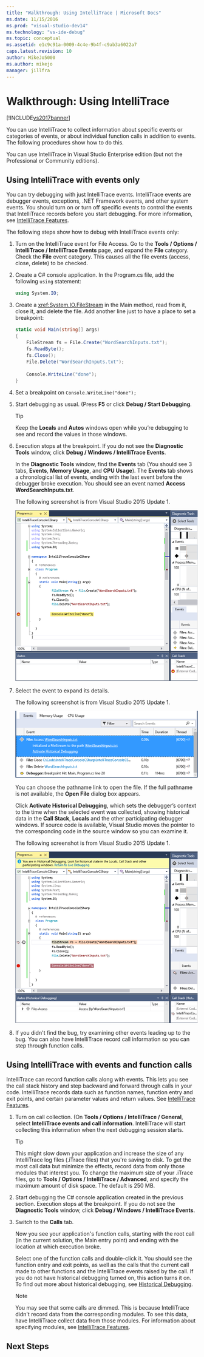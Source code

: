 ```yaml
---
title: "Walkthrough: Using IntelliTrace | Microsoft Docs"
ms.date: 11/15/2016
ms.prod: "visual-studio-dev14"
ms.technology: "vs-ide-debug"
ms.topic: conceptual
ms.assetid: e1c9c91a-0009-4c4e-9b4f-c9ab3a6022a7
caps.latest.revision: 10
author: MikeJo5000
ms.author: mikejo
manager: jillfra
---
```

# Walkthrough: Using IntelliTrace
[!INCLUDE[vs2017banner](../includes/vs2017banner.md)]

You can use IntelliTrace to collect information about specific events or categories of events, or about individual function calls in addition to events. The following procedures show how to do this.  
  
 You can use IntelliTrace in Visual Studio Enterprise edition (but not the Professional or Community editions).  
  
##  <a name="GettingStarted"></a> Using IntelliTrace with events only  
 You can try debugging with just IntelliTrace events. IntelliTrace events are debugger events, exceptions, .NET Framework events, and other system events. You should turn on or turn off specific events to control the events that IntelliTrace records before you start debugging. For more information, see [IntelliTrace Features](../debugger/intellitrace-features.md).  
  
 The following steps show how to debug with IntelliTrace events only:  
  
1. Turn on the IntelliTrace event for File Access. Go to the **Tools / Options / IntelliTrace / IntelliTrace Events** page, and expand the **File** category. Check the **File** event category. This causes all the file events (access, close, delete) to be checked.  
  
2. Create a C# console application. In the Program.cs file, add the following `using` statement:  
  
    ```csharp  
    using System.IO;  
    ```  
  
3. Create a <xref:System.IO.FileStream> in the Main method, read from it, close it, and delete the file. Add another line just to have a place to set a breakpoint:  
  
    ```csharp  
    static void Main(string[] args)  
    {  
        FileStream fs = File.Create("WordSearchInputs.txt");  
        fs.ReadByte();  
        fs.Close();  
        File.Delete("WordSearchInputs.txt");  
  
        Console.WriteLine("done");  
    }  
    ```  
  
4. Set a breakpoint on `Console.WriteLine("done");`  
  
5. Start debugging as usual. (Press **F5** or click **Debug / Start Debugging**.  
  
    > [!TIP]
    >  Keep the **Locals** and **Autos** windows open while you’re debugging to see and record the values in those windows.  
  
6. Execution stops at the breakpoint. If you do not see the **Diagnostic Tools** window, click **Debug / Windows / IntelliTrace Events**.  
  
     In the **Diagnostic Tools** window, find the **Events** tab (You should see 3 tabs, **Events**, **Memory Usage**, and **CPU Usage**). The **Events** tab shows a chronological list of events, ending with the last event before the debugger broke execution. You should see an event named **Access WordSearchInputs.txt**.  
  
     The following screenshot is from Visual Studio 2015 Update 1.  
  
     ![IntelliTrace&#45;Update1](../debugger/media/intellitrace-update1.png "IntelliTrace-Update1")  
  
7. Select the event to expand its details.  
  
     The following screenshot is from Visual Studio 2015 Update 1.  
  
     ![IntelliTraceUpdate1&#45;SingleEvent](../debugger/media/intellitraceupdate1-singleevent.png "IntelliTraceUpdate1-SingleEvent")  
  
     You can choose the pathname link to open the file. If the full pathname is not available, the **Open File** dialog box appears.  
  
     Click **Activate Historical Debugging**, which sets the debugger’s context to the time when the selected event was collected, showing historical data in the **Call Stack**, **Locals** and the other participating debugger windows. If source code is available, Visual Studio moves the pointer to the corresponding code in the source window so you can examine it.  
  
     The following screenshot is from Visual Studio 2015 Update 1.  
  
     ![HistoricalDebugging&#45;Update1](../debugger/media/historicaldebugging-update1.png "HistoricalDebugging-Update1")  
  
8. If you didn't find the bug, try examining other events leading up to the bug. You can also have IntelliTrace record call information so you can step through function calls.  
  
## Using IntelliTrace with events and function calls  
 IntelliTrace can record function calls along with events. This lets you see the call stack history and step backward and forward through calls in your code. IntelliTrace records data such as function names, function entry and exit points, and certain parameter values and return values. See [IntelliTrace Features](../debugger/intellitrace-features.md).  
  
1. Turn on call collection. (On **Tools / Options / IntelliTrace / General**, select **IntelliTrace events and call information**. IntelliTrace will start collecting this information when the next debugging session starts.  
  
    > [!TIP]
    >  This might slow down your application and increase the size of any IntelliTrace log files (.iTrace files) that you're saving to disk. To get the most call data but minimize the effects, record data from only those modules that interest you. To change the maximum size of your .iTrace files, go to **Tools / Options / IntelliTrace / Advanced**, and specify the maximum amount of disk space. The default is 250 MB.  
  
2. Start debugging the C# console application created in the previous section. Execution stops at the breakpoint. If you do not see the **Diagnostic Tools** window, click **Debug / Windows / IntelliTrace Events**.  
  
3. Switch to the **Calls** tab.  
  
     Now you see your application's function calls, starting with the root call (in the current solution, the Main entry point) and ending with the location at which execution broke.  
  
     Select one of the function calls and double-click it. You should see the function entry and exit points, as well as the calls that the current call made to other functions and the IntelliTrace events raised by the call. If you do not have historical debugging turned on, this action turns it on. To find out more about historical debugging, see [Historical Debugging](../debugger/historical-debugging.md).  
  
    > [!NOTE]
    >  You may see that some calls are dimmed. This is because IntelliTrace didn't record data from the corresponding modules. To see this data, have IntelliTrace collect data from those modules. For information about specifying modules, see [IntelliTrace Features](../debugger/intellitrace-features.md).  
  
## Next Steps
